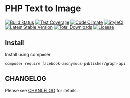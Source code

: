 # PHP Text to Image

[![Build Status](https://travis-ci.org/Facebook-Anonymous-Publisher/graph-api.svg?branch=master)](https://travis-ci.org/Facebook-Anonymous-Publisher/graph-api)
[![Test Coverage](https://codeclimate.com/github/Facebook-Anonymous-Publisher/graph-api/badges/coverage.svg)](https://codeclimate.com/github/Facebook-Anonymous-Publisher/graph-api/coverage)
[![Code Climate](https://codeclimate.com/github/Facebook-Anonymous-Publisher/graph-api/badges/gpa.svg)](https://codeclimate.com/github/Facebook-Anonymous-Publisher/graph-api)
[![StyleCI](https://styleci.io/repos/71816600/shield)](https://styleci.io/repos/71816600)
[![Latest Stable Version](https://poser.pugx.org/facebook-anonymous-publisher/graph-api/v/stable?format=flat-square)](https://packagist.org/packages/facebook-anonymous-publisher/graph-api)
[![Total Downloads](https://poser.pugx.org/facebook-anonymous-publisher/graph-api/downloads?format=flat-square)](https://packagist.org/packages/facebook-anonymous-publisher/graph-api)
[![License](https://poser.pugx.org/facebook-anonymous-publisher/graph-api/license?format=flat-square)](https://packagist.org/packages/facebook-anonymous-publisher/graph-api)

## Install

Install using composer

```bash
composer require facebook-anonymous-publisher/graph-api
```

## CHANGELOG

Please see [CHANGELOG](CHANGELOG.md) for details.
